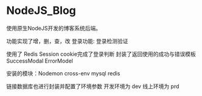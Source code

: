 # NodeJS_Blog
使用原生NodeJS开发的博客系统后端。

功能实现了增，删，查，改
登录功能: 登录检测验证

使用了 Redis Session  cookie完成了登录判断
封装了返回使用的成功与错误模板SuccessModal  ErrorModel

安装的模块：Nodemon  cross-env  mysql  redis

链接数据库也进行封装并配置了环境参数
开发环境为 dev  线上环境为 prd

